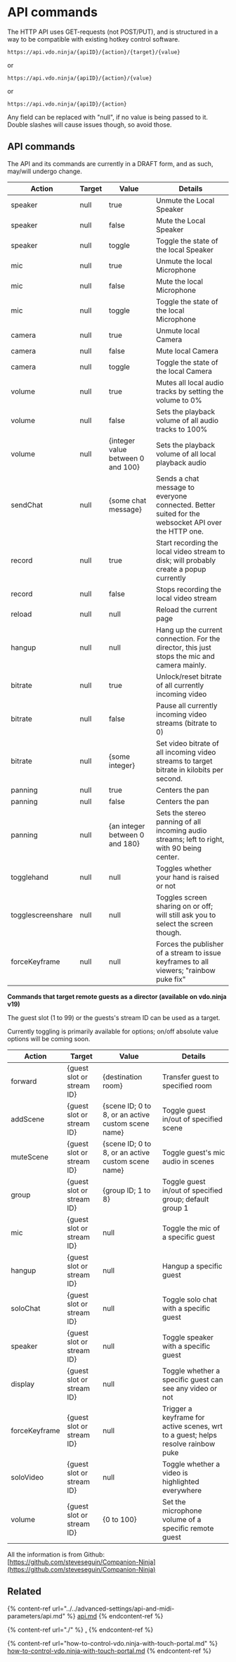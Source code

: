# API commands

The HTTP API uses GET-requests (not POST/PUT), and is structured in a way to be compatible with existing hotkey control software.

`https://api.vdo.ninja/{apiID}/{action}/{target}/{value}`

or

`https://api.vdo.ninja/{apiID}/{action}/{value}`

or

`https://api.vdo.ninja/{apiID}/{action}`

Any field can be replaced with "null", if no value is being passed to it. Double slashes will cause issues though, so avoid those.

## API commands

The API and its commands are currently in a DRAFT form, and as such, may/will undergo change.

| Action            | Target | Value                             | Details                                                                                            |
| ----------------- | ------ | --------------------------------- | -------------------------------------------------------------------------------------------------- |
| speaker           | null   | true                              | Unmute the Local Speaker                                                                           |
| speaker           | null   | false                             | Mute the Local Speaker                                                                             |
| speaker           | null   | toggle                            | Toggle the state of the local Speaker                                                              |
| mic               | null   | true                              | Unmute the local Microphone                                                                        |
| mic               | null   | false                             | Mute the local Microphone                                                                          |
| mic               | null   | toggle                            | Toggle the state of the local Microphone                                                           |
| camera            | null   | true                              | Unmute local Camera                                                                                |
| camera            | null   | false                             | Mute local Camera                                                                                  |
| camera            | null   | toggle                            | Toggle the state of the local Camera                                                               |
| volume            | null   | true                              | Mutes all local audio tracks by setting the volume to 0%                                           |
| volume            | null   | false                             | Sets the playback volume of all audio tracks to 100%                                               |
| volume            | null   | {integer value between 0 and 100} | Sets the playback volume of all local playback audio                                               |
| sendChat          | null   | {some chat message}               | Sends a chat message to everyone connected. Better suited for the websocket API over the HTTP one. |
| record            | null   | true                              | Start recording the local video stream to disk; will probably create a popup currently             |
| record            | null   | false                             | Stops recording the local video stream                                                             |
| reload            | null   | null                              | Reload the current page                                                                            |
| hangup            | null   | null                              | Hang up the current connection. For the director, this just stops the mic and camera mainly.       |
| bitrate           | null   | true                              | Unlock/reset bitrate of all currently incoming video                                               |
| bitrate           | null   | false                             | Pause all currently incoming video streams (bitrate to 0)                                          |
| bitrate           | null   | {some integer}                    | Set video bitrate of all incoming video streams to target bitrate in kilobits per second.          |
| panning           | null   | true                              | Centers the pan                                                                                    |
| panning           | null   | false                             | Centers the pan                                                                                    |
| panning           | null   | {an integer between 0 and 180}    | Sets the stereo panning of all incoming audio streams; left to right, with 90 being center.        |
| togglehand        | null   | null                              | Toggles whether your hand is raised or not                                                         |
| togglescreenshare | null   | null                              | Toggles screen sharing on or off; will still ask you to select the screen though.                  |
| forceKeyframe     | null   | null                              | Forces the publisher of a stream to issue keyframes to all viewers; "rainbow puke fix"             |

**Commands that target remote guests as a director (available on vdo.ninja v19)**

The guest slot (1 to 99) or the guests's stream ID can be used as a target.

Currently toggling is primarily available for options; on/off absolute value options will be coming soon.

| Action        | Target                    | Value                                              | Details                                                                          |
| ------------- | ------------------------- | -------------------------------------------------- | -------------------------------------------------------------------------------- |
| forward       | {guest slot or stream ID} | {destination room}                                 | Transfer guest to specified room                                                 |
| addScene      | {guest slot or stream ID} | {scene ID; 0 to 8, or an active custom scene name} | Toggle guest in/out of specified scene                                           |
| muteScene     | {guest slot or stream ID} | {scene ID; 0 to 8, or an active custom scene name} | Toggle guest's mic audio in scenes                                               |
| group         | {guest slot or stream ID} | {group ID; 1 to 8}                                 | Toggle guest in/out of specified group; default group 1                          |
| mic           | {guest slot or stream ID} | null                                               | Toggle the mic of a specific guest                                               |
| hangup        | {guest slot or stream ID} | null                                               | Hangup a specific guest                                                          |
| soloChat      | {guest slot or stream ID} | null                                               | Toggle solo chat with a specific guest                                           |
| speaker       | {guest slot or stream ID} | null                                               | Toggle speaker with a specific guest                                             |
| display       | {guest slot or stream ID} | null                                               | Toggle whether a specific guest can see any video or not                         |
| forceKeyframe | {guest slot or stream ID} | null                                               | Trigger a keyframe for active scenes, wrt to a guest; helps resolve rainbow puke |
| soloVideo     | {guest slot or stream ID} | null                                               | Toggle whether a video is highlighted everywhere                                 |
| volume        | {guest slot or stream ID} | {0 to 100}                                         | Set the microphone volume of a specific remote guest                             |

All the information is from Github:\
[https://github.com/steveseguin/Companion-Ninja](https://github.com/steveseguin/Companion-Ninja)

## Related

{% content-ref url="../../advanced-settings/api-and-midi-parameters/api.md" %}
[api.md](../../advanced-settings/api-and-midi-parameters/api.md)
{% endcontent-ref %}

{% content-ref url="./" %}
[.](./)
{% endcontent-ref %}

{% content-ref url="how-to-control-vdo.ninja-with-touch-portal.md" %}
[how-to-control-vdo.ninja-with-touch-portal.md](how-to-control-vdo.ninja-with-touch-portal.md)
{% endcontent-ref %}
